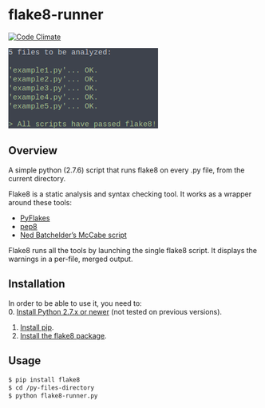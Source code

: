 # flake8-runner

[![Code Climate](https://codeclimate.com/github/nhquiroz/flake8-runner/badges/gpa.svg)](https://codeclimate.com/github/nhquiroz/flake8-runner)

![test-ok](https://github.com/nhquiroz/flake8-runner/blob/master/screenshots/test_ok.png)

## Overview

A simple python (2.7.6) script that runs flake8 on every .py file, from the current directory.  

Flake8 is a static analysis and syntax checking tool. It works as a wrapper around these tools:

- [PyFlakes](https://pypi.python.org/pypi/pyflakes)
- [pep8](https://pypi.python.org/pypi/pep8)
- [Ned Batchelder’s McCabe script](https://pypi.python.org/pypi/mccabe)

Flake8 runs all the tools by launching the single flake8 script. It displays the warnings in a per-file, merged output.  

## Installation
In order to be able to use it, you need to:  
0. [Install Python 2.7.x or newer](https://www.python.org/downloads/) (not tested on previous versions).  
1. [Install pip](https://pip.pypa.io/en/latest/installing.html).    
2. [Install the flake8 package](https://pypi.python.org/pypi/flake8).  

## Usage

```
$ pip install flake8
$ cd /py-files-directory
$ python flake8-runner.py
```
